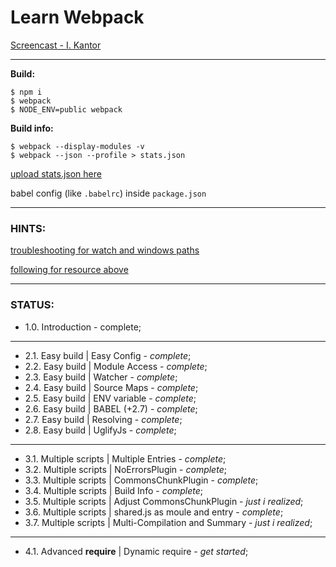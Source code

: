# Learn Webpack

[Screencast - I. Kantor](https://www.youtube.com/playlist?list=PLDyvV36pndZHfBThhg4Z0822EEG9VGenn)




***
**Build:**
```
$ npm i
$ webpack
$ NODE_ENV=public webpack
```

**Build info:**
```
$ webpack --display-modules -v
$ webpack --json --profile > stats.json
```

[upload stats.json here](https://webpack.github.io/analyse/)

babel config (like `.babelrc`) inside `package.json`




***
### HINTS:

[troubleshooting for watch and windows paths](https://webpack.github.io/docs/troubleshooting.html#windows-paths)

[following for resource above](https://webpack.github.io/docs/configuration.html#resolve-root)




***
### STATUS:

+ 1.0. Introduction - complete;

***
+ 2.1. Easy build | Easy Config   - *complete*;
+ 2.2. Easy build | Module Access - *complete*;
+ 2.3. Easy build | Watcher       - *complete*;
+ 2.4. Easy build | Source Maps   - *complete*;
+ 2.5. Easy build | ENV variable  - *complete*;
+ 2.6. Easy build | BABEL (+2.7)  - *complete*;
+ 2.7. Easy build | Resolving     - *complete*;
+ 2.8. Easy build | UglifyJs      - *complete*;

***
+ 3.1. Multiple scripts | Multiple Entries              - *complete*;
+ 3.2. Multiple scripts | NoErrorsPlugin                - *complete*;
+ 3.3. Multiple scripts | CommonsChunkPlugin            - *complete*;
+ 3.4. Multiple scripts | Build Info                    - *complete*;
+ 3.5. Multiple scripts | Adjust CommonsChunkPlugin     - *just i realized*;
+ 3.6. Multiple scripts | shared.js as moule and entry  - *complete*;
+ 3.7. Multiple scripts | Multi-Compilation and Summary - *just i realized*;

***
+ 4.1. Advanced **require** | Dynamic require - *get started*;





